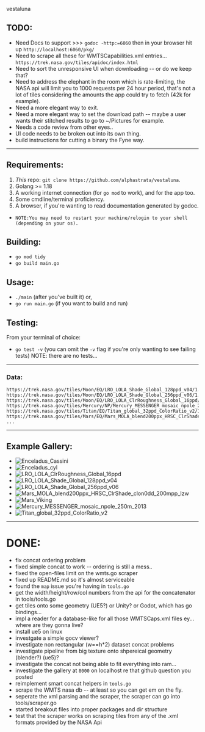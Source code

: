 vestaluna

## TODO:
- Need Docs to support >>> `godoc -http:=6060` then in your browser hit up `http://localhost:6060/pkg/`
- Need to scrape all these for WMTSCapabilities.xml entries... `https://trek.nasa.gov/tiles/apidoc/index.html`
- Need to sort the unresponsive UI when downloading -- or do we keep that?
- Need to address the elephant in the room which is rate-limiting, the NASA api will limit you to 1000 requests per 24 hour period, that's not a lot of tiles considering the amounts the app could try to fetch (42k for example).
- Need a more elegant way to exit.
- Need a more elegant way to set the download path -- maybe a user wants their stitched results to go to ~/Pictures for example.
- Needs a code review from other eyes..
- UI code needs to be broken out into its own thing.
- build instructions for cutting a binary the Fyne way.

    
---
<!-- GETTING STARTED -->
## Requirements:

1. _This_ repo: `git clone https://github.com/alphastrata/vestaluna`.
2. Golang >= 1.18
3. A working internet connection (for `go mod` to work), and for the app too.
4. Some cmdline/terminal proficiency.
5. A browser, if you're wanting to read documentation generated by godoc.

- `NOTE:You may need to restart your machine/relogin to your shell (depending on your os). `

## Building:

- `go mod tidy`
- `go build main.go`

## Usage:

- `./main` (after you've built it) or,
- `go run main.go` (if you want to build and run)


## Testing:
From your terminal of choice:

- `go test -v` (you can omit the `-v` flag if you're only wanting to see failing tests)
NOTE: there are no tests...
---


### Data:
```
https://trek.nasa.gov/tiles/Moon/EQ/LRO_LOLA_Shade_Global_128ppd_v04/1.0.0/WMTSCapabilities.xml
https://trek.nasa.gov/tiles/Moon/EQ/LRO_LOLA_Shade_Global_256ppd_v06/1.0.0/WMTSCapabilities.xml
https://trek.nasa.gov/tiles/Moon/EQ/LRO_LOLA_ClrRoughness_Global_16ppd/1.0.0/WMTSCapabilities.xml
https://trek.nasa.gov/tiles/Mercury/NP/Mercury_MESSENGER_mosaic_npole_250m_2013/1.0.0/WMTSCapabilities.xml
https://trek.nasa.gov/tiles/Titan/EQ/Titan_global_32ppd_ColorRatio_v2/1.0.0/WMTSCapabilities.xml
https://trek.nasa.gov/tiles/Mars/EQ/Mars_MOLA_blend200ppx_HRSC_ClrShade_clon0dd_200mpp_lzw/1.0.0/WMTSCapabilities.xml
...
```
---

## Example Gallery:

- ![Enceladus_Cassini](https://github.com/alphastrata/vestaluna/tree/dev/assets/previews/0_Enceladus_Cassini_ISS_Global_Mosaic_100m_HPF.jpg)
- ![Enceladus_cyl](https://github.com/alphastrata/vestaluna/tree/dev/assets/previews/0_Enceladus_cyl-KH.jpg)
- ![LRO_LOLA_ClrRoughness_Global_16ppd](https://github.com/alphastrata/vestaluna/tree/dev/assets/previews/0_LRO_LOLA_ClrRoughness_Global_16ppd.jpg)
- ![LRO_LOLA_Shade_Global_128ppd_v04](https://github.com/alphastrata/vestaluna/tree/dev/assets/previews/0_LRO_LOLA_Shade_Global_128ppd_v04.jpg)
- ![LRO_LOLA_Shade_Global_256ppd_v06](https://github.com/alphastrata/vestaluna/tree/dev/assets/previews/0_LRO_LOLA_Shade_Global_256ppd_v06.jpg)
- ![Mars_MOLA_blend200ppx_HRSC_ClrShade_clon0dd_200mpp_lzw](https://github.com/alphastrata/vestaluna/tree/dev/assets/previews/0_Mars_MOLA_blend200ppx_HRSC_ClrShade_clon0dd_200mpp_lzw.jpg)
- ![Mars_Viking](https://github.com/alphastrata/vestaluna/tree/dev/assets/previews/0_Mars_Viking_MDIM21_ClrMosaic_global_232m.jpg)
- ![Mercury_MESSENGER_mosaic_npole_250m_2013](https://github.com/alphastrata/vestaluna/tree/dev/assets/previews/0_Mercury_MESSENGER_mosaic_npole_250m_2013.jpg)
- ![Titan_global_32ppd_ColorRatio_v2](https://github.com/alphastrata/vestaluna/tree/dev/assets/previews/0_Titan_global_32ppd_ColorRatio_v2.jpg)
    
---
# DONE:
- fix concat ordering problem
- fixed simple concat to work -- ordering is still a mess..
- fixed the open-files limit on the wmts.go scraper
- fixed up README.md so it's almost serviceable
- found the `map` issue you're having in `tools.go`
- get the width/height/row/col numbers from the api for the concatenator in tools/tools.go
- get tiles onto some geometry (UE5?) or Unity? or Godot, which has go bindings...
- impl a reader for a database-like for all those WMTSCaps.xml files ey... where are they gonna live?
- install ue5 on linux
- investgate a simple gocv viewer?
- investigate non rectangular (w==h*2) dataset concat problems
- investigate pipeline from big texture onto shpereical geometry (blender?) (ue5)?
- investigate the concat not being able to fit everything into ram...
- investigate the gallery at `8000` on localhost re that github question you posted
- reimplement smart concat helpers in `tools.go`
- scrape the WMTS nasa db -- at least so you can get em on the fly.
- seperate the xml parsing and the scraper, the scraper can go into tools/scraper.go
- started breakout files into proper packages and dir structure
- test that the scraper works on scraping tiles from any of the .xml formats provided by the NASA Api

